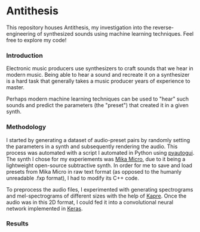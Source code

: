 # Antithesis
This repository houses Antithesis, my investigation into the reverse-engineering of synthesized sounds using machine learning techniques. Feel free to explore my code!

### Introduction
Electronic music producers use synthesizers to craft sounds that we hear in modern music. Being able to hear a sound and recreate it on a synthesizer is a hard task that generally takes a music producer years of experience to master.

Perhaps modern machine learning techniques can be used to "hear" such sounds and predict the parameters (the "preset") that created it in a given synth.

### Methodology
I started by generating a dataset of audio-preset pairs by randomly setting the parameters in a synth and subsequently rendering the audio. This process was automated with a script I automated in Python using [pyautogui](https://github.com/asweigart/pyautogui). The synth I chose for my experiements was [Mika Micro](https://tesselode.itch.io/mika-micro), due to it being a lightweight open-source subtractive synth. In order for me to save and load presets from Mika Micro in raw text format (as opposed to the humanly unreadable .fxp format), I had to modify its C++ code.

To preprocess the audio files, I experimented with generating spectrograms and mel-spectrograms of different sizes with the help of [Kapre](https://github.com/keunwoochoi/kapre). Once the audio was in this 2D format, I could fed it into a convolutional neural network implemented in [Keras](https://keras.io/).

### Results



